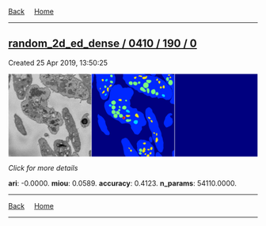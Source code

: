 
[Back](..)&nbsp;&nbsp;&nbsp;&nbsp;&nbsp;[Home](https://leapmanlab.github.io/snapshots)

---

<div class="summary"><a href="0"><h2>random_2d_ed_dense / 0410 / 190 / 0</h2></a><p>Created 25 Apr 2019, 13:50:25
</p><a href="0"><img src="0/media/summary.png" align="center"></a><p>
<i>Click for more details</i>
</p></div>

**ari**: -0.0000. **miou**: 0.0589. **accuracy**: 0.4123. **n_params**: 54110.0000. 

---

[Back](..)&nbsp;&nbsp;&nbsp;&nbsp;&nbsp;[Home](https://leapmanlab.github.io/snapshots)

---